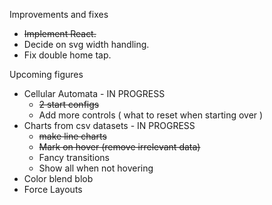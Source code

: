 Improvements and fixes
- ~~Implement React.~~
- Decide on svg width handling.
- Fix double home tap.

Upcoming figures
- Cellular Automata - IN PROGRESS
  - ~~2 start configs~~
  - Add more controls ( what to reset when starting over )
- Charts from csv datasets - IN PROGRESS
  - ~~make line charts~~
  - ~~Mark on hover (remove irrelevant data)~~
  - Fancy transitions
  - Show all when not hovering
- Color blend blob
- Force Layouts
